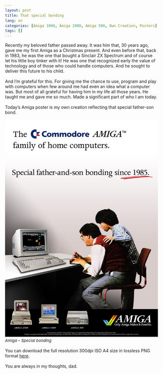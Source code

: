 ```yaml
---
layout: post
title: That special bonding
lang: en
categories: [Amiga 1000, Amiga 2000, Amiga 500, Own Creation, Posters]
tags: []
---
```


Recently my beloved father passed away. It was him that, 30 years ago, gave me my first Amiga as a Christmas present. And even before that, back in 1983, he was the one that bought a Sinclair ZX Spectrum and of course let his little boy tinker with it! He was one that recognized early the value of technology and of those who could handle computers. And he sought to deliver this future to his child.
<br><br>
And I’m grateful for this. For giving me the chance to use, program and play with computers when few around me had even an idea what a computer was. But most of all grateful for having him in my life all those years. He taught me and gave me so much. Made a significant part of who I am today.
<br><br>
Today’s Amiga poster is my own creation reflecting that special father-son bond.
<br><br>
<img src="\assets\img\post_previews\13-amiga_500_special_bonding.jpg">
<br>
<span style="font-size:small; font-style: italic">Amiga – Special bonding</span>
<br><br>
You can download the full resolution 300dpi ISO A4 size in lossless PNG format <a href="https://app.box.com/s/vuw7yp4417613gtfq6fdqrxmc4td1fdf" target="_blank">here</a>.
<br><br>
You are always in my thoughts, dad.